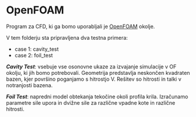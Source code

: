 # OpenFOAM

Program za CFD, ki ga bomo uporabljali je [OpenFOAM](https://www.openfoam.org) okolje.

V tem folderju sta pripravljena dva testna primera:

- case 1: cavity_test
- case 2: foil_test

***Cavity Test***: vsebuje vse osonovne ukaze za izvajanje simulacije v OF okolju, ki jih bomo potrebovali. Geometrija predstavlja neskončen kvadraten bazen, kjer površino poganjamo s hitrostjo V. Rešitev so hitrosti in talki v notranjosti bazena.

***Foil Test***: napredni model obtekanja tekočine okoli profila krila. Izračunamo parametre sile upora in dvižne sile za različne vpadne kote in različne hitrosti.
